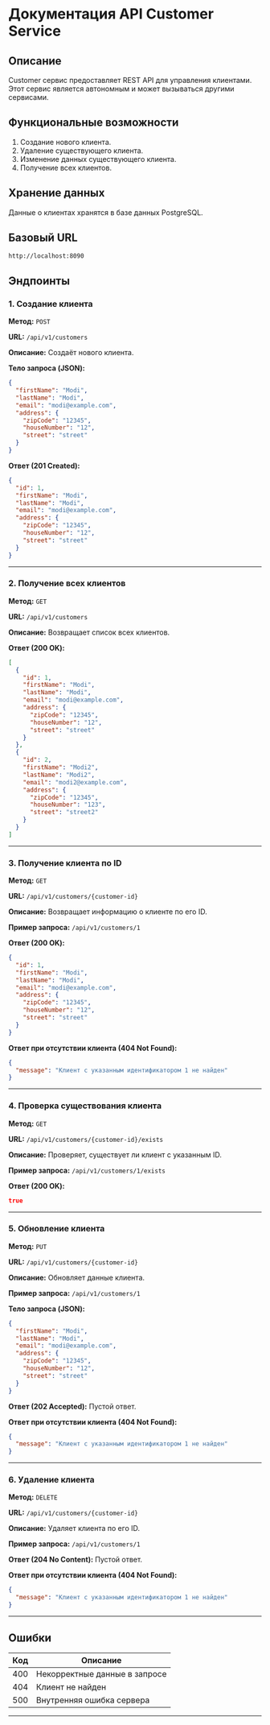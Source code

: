 # Документация API Customer Service

## Описание
Customer сервис предоставляет REST API для управления клиентами. Этот сервис является автономным и может вызываться другими сервисами.

## Функциональные возможности
1. Создание нового клиента.
2. Удаление существующего клиента.
3. Изменение данных существующего клиента.
4. Получение всех клиентов.

## Хранение данных
Данные о клиентах хранятся в базе данных PostgreSQL.


## Базовый URL
```
http://localhost:8090
```

## Эндпоинты

### 1. Создание клиента
**Метод:** `POST`

**URL:** `/api/v1/customers`

**Описание:** Создаёт нового клиента.

**Тело запроса (JSON):**

```json
{
  "firstName": "Modi",
  "lastName": "Modi",
  "email": "modi@example.com",
  "address": {
    "zipCode": "12345",
    "houseNumber": "12",
    "street": "street"
  }
}
```

**Ответ (201 Created):**
```json
{
  "id": 1,
  "firstName": "Modi",
  "lastName": "Modi",
  "email": "modi@example.com",
  "address": {
    "zipCode": "12345",
    "houseNumber": "12",
    "street": "street"
  }
}
```

---

### 2. Получение всех клиентов
**Метод:** `GET`

**URL:** `/api/v1/customers`

**Описание:** Возвращает список всех клиентов.

**Ответ (200 OK):**
```json
[
  {
    "id": 1,
    "firstName": "Modi",
    "lastName": "Modi",
    "email": "modi@example.com",
    "address": {
      "zipCode": "12345",
      "houseNumber": "12",
      "street": "street"
    }
  },
  {
    "id": 2,
    "firstName": "Modi2",
    "lastName": "Modi2",
    "email": "modi2@example.com",
    "address": {
      "zipCode": "12345",
      "houseNumber": "123",
      "street": "street2"
    }
  }
]
```

---

### 3. Получение клиента по ID
**Метод:** `GET`

**URL:** `/api/v1/customers/{customer-id}`

**Описание:** Возвращает информацию о клиенте по его ID.

**Пример запроса:** `/api/v1/customers/1`

**Ответ (200 OK):**
```json
{
  "id": 1,
  "firstName": "Modi",
  "lastName": "Modi",
  "email": "modi@example.com",
  "address": {
    "zipCode": "12345",
    "houseNumber": "12",
    "street": "street"
  }
}
```

**Ответ при отсутствии клиента (404 Not Found):**
```json
{
  "message": "Клиент с указанным идентификатором 1 не найден"
}
```

---

### 4. Проверка существования клиента
**Метод:** `GET`

**URL:** `/api/v1/customers/{customer-id}/exists`

**Описание:** Проверяет, существует ли клиент с указанным ID.

**Пример запроса:** `/api/v1/customers/1/exists`

**Ответ (200 OK):**
```json
true
```

---

### 5. Обновление клиента
**Метод:** `PUT`

**URL:** `/api/v1/customers/{customer-id}`

**Описание:** Обновляет данные клиента.

**Пример запроса:** `/api/v1/customers/1`

**Тело запроса (JSON):**
```json
{
  "firstName": "Modi",
  "lastName": "Modi",
  "email": "modi@example.com",
  "address": {
    "zipCode": "12345",
    "houseNumber": "12",
    "street": "street"
  }
}
```

**Ответ (202 Accepted):** Пустой ответ.

**Ответ при отсутствии клиента (404 Not Found):**
```json
{
  "message": "Клиент с указанным идентификатором 1 не найден"
}
```

---

### 6. Удаление клиента
**Метод:** `DELETE`

**URL:** `/api/v1/customers/{customer-id}`

**Описание:** Удаляет клиента по его ID.

**Пример запроса:** `/api/v1/customers/1`

**Ответ (204 No Content):** Пустой ответ.

**Ответ при отсутствии клиента (404 Not Found):**
```json
{
  "message": "Клиент с указанным идентификатором 1 не найден"
}
```

---

## Ошибки

| Код | Описание |
|-----|----------|
| 400 | Некорректные данные в запросе |
| 404 | Клиент не найден |
| 500 | Внутренняя ошибка сервера |

---





